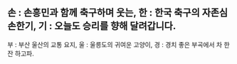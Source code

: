 손 : 손흥민과 함께 축구하며 웃는,
한 : 한국 축구의 자존심 손한기,
기 : 오늘도 승리를 향해 달려갑니다.
---
부 : 부산 울산의 교통 요지,
울 : 울릉도의 귀여운 고양이,
경 : 경치 좋은 부곡에서 차 한잔 하고파.